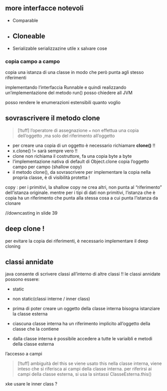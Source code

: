 ## more interfacce notevoli
 - Comparable 
 - Cloneable
	 - 
 - Serializable
	 serializzazine utile x salvare cose
### copia campo a campo
copia una istanza di una classe in modo che però punta agli stesso riferimenti

implementando l’interfaccia Runnable e quindi realizzando un’implementazione del metodo run() posso chiedere all JVM 

posso rendere le enumerazioni estensibili quanto voglio

## sovrascrivere il metodo clone
>[!tuff] l’operatore di assegnazione `=` non effettua una copia dell’oggetto ,ma solo del riferimento all’oggetto

- per creare una copia di un oggetto è necessario richiamare **clone()** !!
- x.clone() != sarà sempre vero !!
- clone non richiama il costruttore, fa una copia byte a byte
- l’implementazione nativa di default di Object.clone copia l’oggetto campo per campo (shallow copy)
- il metodo clone(), da sovrascrivere per implementare la copia nella propria classe, è di visibilità protetta !

copy : per i primitivi, la shallow copy ne crea altri, non punta al “riferimento” dell’istanza originale. mentre per i tipi di dati non primitivi, l’istanza che è copia ha un riferimento che punta alla stessa cosa a cui punta l’istanza da clonare

//downcasting in slide 39

## deep clone !
per evitare la copia dei riferimenti, è necessario implementare il deep cloning

## classi annidate
java consente di scrivere classi all’interno di altre classi !!
le classi annidate possono essere:
- static
- non static(classi interne / inner class)

- prima di poter creare un oggetto della classe interna bisogna istanziare la classe esterna
- ciascuna classe interna ha un riferimento implicito all’oggetto della classe che la contiene
- dalla classe interna è possibile accedere a tutte le variaibli e metodi della classe esterna

l’accesso a campi 
>[!tuff] ambiguità del this
>se viene usato this nella classe interna, viene inteso che si riferisca ai campi della classe interna. per riferirsi ai campi della classe esterna, si usa la sintassi ClasseEsterna.this()

xke usare le inner class ?
